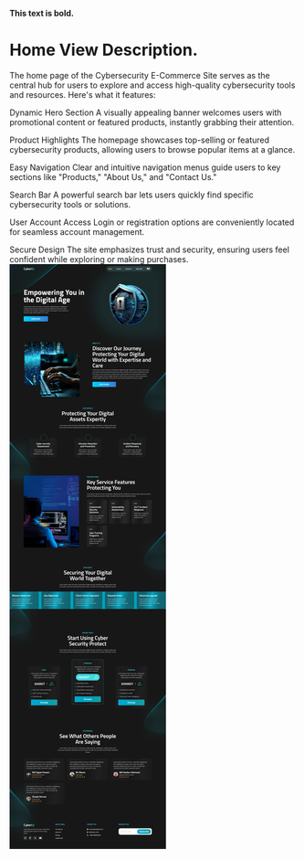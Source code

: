 
**This text is bold.**
# Home View Description.

The home page of the Cybersecurity E-Commerce Site serves as the central hub for users to explore and access high-quality cybersecurity tools and resources. Here's what it features:

Dynamic Hero Section
A visually appealing banner welcomes users with promotional content or featured products, instantly grabbing their attention.

Product Highlights
The homepage showcases top-selling or featured cybersecurity products, allowing users to browse popular items at a glance.

Easy Navigation
Clear and intuitive navigation menus guide users to key sections like "Products," "About Us," and "Contact Us."

Search Bar
A powerful search bar lets users quickly find specific cybersecurity tools or solutions.

User Account Access
Login or registration options are conveniently located for seamless account management.

Secure Design
The site emphasizes trust and security, ensuring users feel confident while exploring or making purchases.
![Cybersecurity E-Commerce Site Screenshot](screencapture-localhost-Cyber-security-Website-main-index-php-2025-01-13-12_43_57.png)
